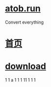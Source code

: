 # <a href="https://atob.run" target="_blank">atob.run</a>
Convert everything
# <a href="https://ismanong.github.io/atob.run/">首页</a>
# <a href="https://ismanong.github.io/atob.run/download/app/download.html">download</a>

1
1
a
1
1
1
11
1
1
1
